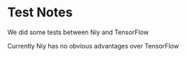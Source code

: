 Test Notes
====
We did some tests between Niy and TensorFlow

Currently Niy has no obvious advantages over TensorFlow

